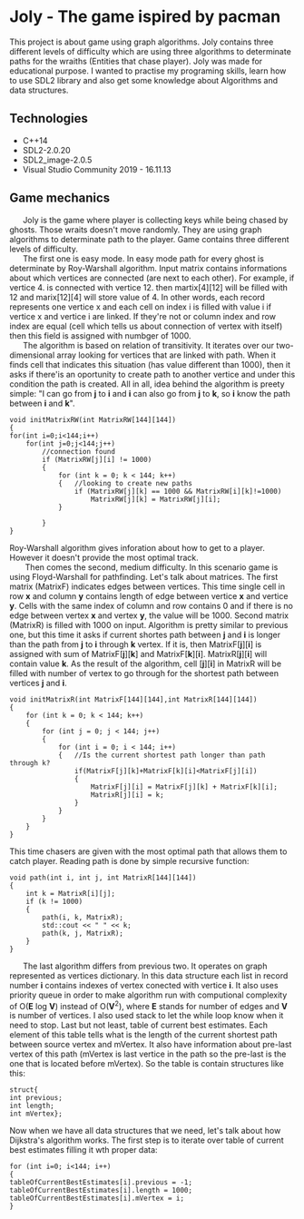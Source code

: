 # Joly - The game ispired by pacman
This project is about game using graph algorithms. Joly contains three different levels of difficulty which are using three algorithms to determinate paths for the wraiths (Entities that chase player). Joly was made for educational purpose. I wanted to practise my programing skills, learn how to use SDL2 library and also get some knowledge about Algorithms and data structures.

## Technologies
* C++14
* SDL2-2.0.20
* SDL2_image-2.0.5
* Visual Studio Community 2019 - 16.11.13

## Game mechanics
&nbsp;&nbsp;&nbsp;&nbsp;&nbsp;&nbsp;Joly is the game where player is collecting keys while being chased by ghosts. Those wraits doesn't move randomly. They are using graph algorithms to determinate path to the player. Game contains three different levels of difficulty.<br>
&nbsp;&nbsp;&nbsp;&nbsp;&nbsp;&nbsp;The first one is easy mode. In easy mode path for every ghost is determinate by Roy-Warshall algorithm. Input matrix contains informations about which vertices are connected (are next to each other). For example, if vertice 4. is connected with vertice 12. then martix[4][12] will be filled with 12 and marix[12][4] will store value of 4. In other words, each record represents one vertice x and each cell on index i is filled with value i if vertice x and vertice i are linked. If they're not or column index and row index are equal (cell which tells us about connection of vertex with itself) then this field is assigned with numbger of 1000.<br>
&nbsp;&nbsp;&nbsp;&nbsp;&nbsp;&nbsp;The algorithm is based on relation of transitivity. It iterates over our two-dimensional array looking for vertices that are linked with path. When it finds cell that indicates this situation (has value different than 1000), then it asks if there'is an oportunity to create path to another vertice and under this condition the path is created. All in all, idea behind the algorithm is preety simple: "I can go from **j** to **i** and **i** can also go from **j** to **k**, so **i** know the path between **i** and **k**".
```
void initMatrixRW(int MatrixRW[144][144])
{
for(int i=0;i<144;i++)
	for(int j=0;j<144;j++)
		//connection found
		if (MatrixRW[j][i] != 1000)
		{
			for (int k = 0; k < 144; k++)
			{	//looking to create new paths
				if (MatrixRW[j][k] == 1000 && MatrixRW[i][k]!=1000)
					MatrixRW[j][k] = MatrixRW[j][i];
			}

		}
}
```
Roy-Warshall algorithm gives inforation about how to get to a player. However it doesn't provide the most optimal track.<br>
&nbsp;&nbsp;&nbsp;&nbsp;&nbsp;&nbsp;&nbsp;Then comes the second, medium difficulty. In this scenario game is using Floyd-Warshall for pathfinding. Let's talk about matrices. The first matrix (MatrixF) indicates edges between vertices. This time single cell in row **x** and column **y** contains length of edge between vertice **x** and vertice **y**. Cells with the same index of column and row contains 0 and if there is no edge between vertex **x** and vertex **y**, the value will be 1000. Second matrix (MatrixR) is filled with 1000 on input. Algorithm is pretty similar to previous one, but this time it asks if current shortes path between **j** and **i** is longer than the path from **j** to **i** through **k** vertex. If it is, then MatrixF[**j**][**i**] is assigned with sum of MatrixF[**j**][**k**] and MatrixF[**k**][**i**]. MatrixR[**j**][**i**] will contain value **k**. As the result of the algorithm, cell [**j**][**i**] in MatrixR will be filled with number of vertex to go through for the shortest path between vertices **j** and **i**.
```
void initMatrixR(int MatrixF[144][144],int MatrixR[144][144])
{
	for (int k = 0; k < 144; k++)
	{
		for (int j = 0; j < 144; j++)
		{
			for (int i = 0; i < 144; i++)
			{	//Is the current shortest path longer than path through k?
				if(MatrixF[j][k]+MatrixF[k][i]<MatrixF[j][i])
				{
					MatrixF[j][i] = MatrixF[j][k] + MatrixF[k][i];
					MatrixR[j][i] = k;
				}
			}	
		}
	}
}
```
This time chasers are given with the most optimal path that allows them to catch player. Reading path is done by simple recursive function:
```
void path(int i, int j, int MatrixR[144][144])
{
	int k = MatrixR[i][j];
	if (k != 1000)
	{
		path(i, k, MatrixR);
		std::cout << " " << k;
		path(k, j, MatrixR);
	}
}
```
&nbsp;&nbsp;&nbsp;&nbsp;&nbsp;&nbsp;The last algorithm differs from previous two. It operates on graph represented as vertices dictionary. In this data structure each list in record number **i** contains indexes of vertex conected with vertice **i**. It also uses priority queue in order to make algorithm run with computional complexity of O(**E** log **V**) instead of O(**V**<sup>2</sup>), where **E** stands for number of edges and **V** is number of vertices. I also used stack to let the while loop know when it need to stop. Last but not least, table of current best estimates. Each element of this table tells what is the length of the current shortest path between source vertex and mVertex. It also have information about pre-last vertex of this path (mVertex is last vertice in the path so the pre-last is the one that is located before mVertex). So the table is contain structures like this:
```
struct{
int previous;
int length;
int mVertex};
```
Now when we have all data structures that we need, let's talk about how Dijkstra's algorithm works. The first step is to iterate over table of current best estimates filling it wth proper data:
```
for (int i=0; i<144; i++)
{
tableOfCurrentBestEstimates[i].previous = -1;
tableOfCurrentBestEstimates[i].length = 1000;
tableOfCurrentBestEstimates[i].mVertex = i;
}
```
